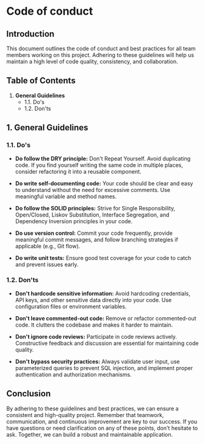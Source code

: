 # Code of conduct

## Introduction

This document outlines the code of conduct and best practices for all team members working on this project. Adhering to these guidelines will help us maintain a high level of code quality, consistency, and collaboration.

## Table of Contents

1. **General Guidelines**
   - 1.1. Do's
   - 1.2. Don'ts

## 1. General Guidelines

### 1.1. Do's

- **Do follow the DRY principle:** Don't Repeat Yourself. Avoid duplicating code. If you find yourself writing the same code in multiple places, consider refactoring it into a reusable component.

- **Do write self-documenting code:** Your code should be clear and easy to understand without the need for excessive comments. Use meaningful variable and method names.

- **Do follow the SOLID principles:** Strive for Single Responsibility, Open/Closed, Liskov Substitution, Interface Segregation, and Dependency Inversion principles in your code.

- **Do use version control:** Commit your code frequently, provide meaningful commit messages, and follow branching strategies if applicable (e.g., Git flow).

- **Do write unit tests:** Ensure good test coverage for your code to catch and prevent issues early.

### 1.2. Don'ts

- **Don't hardcode sensitive information:** Avoid hardcoding credentials, API keys, and other sensitive data directly into your code. Use configuration files or environment variables.

- **Don't leave commented-out code:** Remove or refactor commented-out code. It clutters the codebase and makes it harder to maintain.

- **Don't ignore code reviews:** Participate in code reviews actively. Constructive feedback and discussion are essential for maintaining code quality.

- **Don't bypass security practices:** Always validate user input, use parameterized queries to prevent SQL injection, and implement proper authentication and authorization mechanisms.

## Conclusion

By adhering to these guidelines and best practices, we can ensure a consistent and high-quality project. Remember that teamwork, communication, and continuous improvement are key to our success. If you have questions or need clarification on any of these points, don't hesitate to ask. Together, we can build a robust and maintainable application.